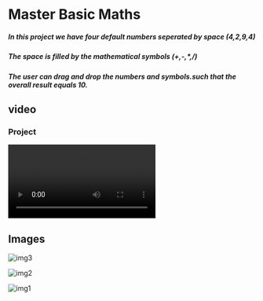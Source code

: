 # Master Basic Maths
##### In this project we have four default numbers seperated by space (4,2,9,4)
##### The space is filled by the mathematical symbols (+,-,*,/)
##### The user can drag and drop the numbers and symbols.such that the overall result equals 10. 

  
  



##  video

### Project
![ video](https://user-images.githubusercontent.com/66770891/202461561-9850e331-d2c6-46c3-88a7-ab9895bb259c.mp4)


## Images

![img3](https://user-images.githubusercontent.com/66770891/202463965-7af4f726-14be-42aa-b0c6-4d77f0de0f97.jpeg)

![img2](https://user-images.githubusercontent.com/66770891/202463954-21a3d8b2-417b-448c-9295-14f381f06732.jpeg)


![img1](https://user-images.githubusercontent.com/66770891/202463872-2e560b4d-3429-4d94-909c-86c5228512d4.jpeg)



